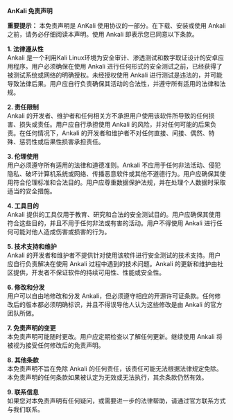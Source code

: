 **AnKali 免责声明**

**重要提示：** 本免责声明是 AnKali 使用协议的一部分。在下载、安装或使用 Ankali 之前，请务必仔细阅读本声明。使用 Ankali 即表示您已同意以下条款。

**1. 法律遵从性**  
Ankali 是一个利用Kali Linux环境为安全审计、渗透测试和数字取证设计的安卓应用程序。用户必须确保在使用 Ankali 进行任何形式的安全测试之前，已经获得了被测试系统或网络的明确授权。未经授权使用 Ankali 进行测试是违法的，并可能导致法律后果。用户应自行负责确保其活动的合法性，并遵守所有适用的法律和法规。

**2. 责任限制**  
Ankali 的开发者、维护者和任何相关方不承担用户使用该软件所导致的任何损害、损失或责任。用户应自行承担使用 Ankali 的风险，并对任何可能的后果负责。在任何情况下，Ankali 的开发者和维护者不对任何直接、间接、偶然、特殊、惩罚性或后果性损害承担责任。

**3. 伦理使用**  
用户必须遵守所有适用的法律和道德准则。Ankali 不应用于任何非法活动、侵犯隐私、破坏计算机系统或网络、传播恶意软件或其他不道德行为。用户应确保其使用符合伦理标准和合法目的。用户应尊重数据保护法规，并在处理个人数据时采取适当的安全措施。

**4. 工具目的**  
Ankali 提供的工具仅用于教育、研究和合法的安全测试目的。用户应确保其使用符合这些目的，并且不用于任何非法或有害的活动。用户不得使用 Ankali 进行任何可能对他人造成伤害或损害的行为。

**5. 技术支持和维护**  
Ankali 的开发者和维护者不提供针对使用该软件进行安全测试的技术支持。用户应自行负责解决在使用 Ankali 过程中遇到的技术问题。Ankali 的更新和维护由社区提供，开发者不保证软件的持续可用性、性能或安全性。

**6. 修改和分发**  
用户可以自由地修改和分发 Ankali，但必须遵守相应的开源许可证条款。任何修改后的版本都必须明确标识，并且不得误导他人认为这些修改是由 Ankali 的官方团队所做。

**7. 免责声明的变更**  
本免责声明可能随时更改。用户应定期检查以了解任何更新。继续使用 Ankali 将被视为接受任何修改后的免责声明。

**8. 其他条款**  
本免责声明不旨在免除 Ankali 的任何责任，该责任可能无法根据法律规定免除。本免责声明的任何条款如果被认定为无效或无法执行，其余条款仍然有效。

**9. 联系信息**  
如果您对本免责声明有任何疑问，或需要进一步的法律帮助，请通过官方联系方式与我们联系。